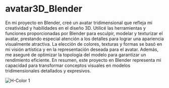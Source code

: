 # avatar3D_Blender
En mi proyecto en Blender, creé un avatar tridimensional que refleja mi creatividad y habilidades en el diseño 3D. Utilicé las herramientas y funciones proporcionadas por Blender para esculpir, modelar y texturizar el avatar, prestando especial atención a los detalles para lograr una apariencia visualmente atractiva. La elección de colores, texturas y formas se basó en mi visión artística y en la representación deseada para el avatar. Además, me aseguré de optimizar la topología del modelo para garantizar un rendimiento eficiente. En resumen, este proyecto en Blender representa mi capacidad para transformar conceptos visuales en modelos tridimensionales detallados y expresivos.

![H-Color 1](https://github.com/GabrielMezaH/avatar3D_Blender/assets/147895430/082475be-8dc3-4cd3-b90f-504132ddc1d6)
